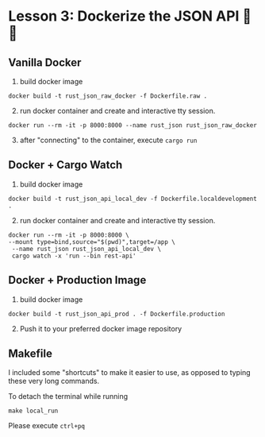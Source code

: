 # Lesson 3: Dockerize the JSON API 🚀🔥

## Vanilla Docker

1. build docker image
```
docker build -t rust_json_raw_docker -f Dockerfile.raw . 
```

2. run docker container and create and interactive tty session.
```
docker run --rm -it -p 8000:8000 --name rust_json rust_json_raw_docker
```

3. after "connecting" to the container, execute `cargo run`

## Docker + Cargo Watch

1. build docker image
```
docker build -t rust_json_api_local_dev -f Dockerfile.localdevelopment . 
```

2. run docker container and create and interactive tty session.
```
docker run --rm -it -p 8000:8000 \
--mount type=bind,source="$(pwd)",target=/app \
 --name rust_json rust_json_api_local_dev \
 cargo watch -x 'run --bin rest-api'
```

## Docker + Production Image

1. build docker image
```
docker build -t rust_json_api_prod . -f Dockerfile.production
```

2. Push it to your preferred docker image repository

## Makefile

I included some "shortcuts" to make it easier to use, as opposed to typing these very
long commands.

To detach the terminal while running 

```
make local_run
```

Please execute `ctrl+pq`
